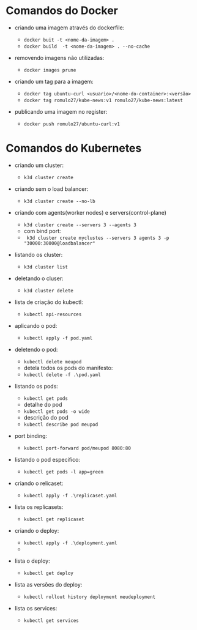 # Comandos do Docker

- criando uma imagem através do dockerfile:
  - `docker buit -t <nome-da-imagem> .`
  - `docker build  -t <nome-da-imagem> . --no-cache`

- removendo imagens não utilizadas:
  - `docker images prune`

- criando um tag para a imagem:
  - `docker tag ubuntu-curl <usuario>/<nome-do-container>:<versão>`
  - `docker tag romulo27/kube-news:v1 romulo27/kube-news:latest`

- publicando uma imagem no register:
  - `docker push romulo27/ubuntu-curl:v1`

# Comandos do Kubernetes

- criando um cluster:
  - `k3d cluster create`

- criando sem o load balancer:
  - `k3d cluster create --no-lb`

- criando com agents(worker nodes) e servers(control-plane)
  - `k3d cluster create --servers 3 --agents 3`
  - com bind port:
  - ` k3d cluster create myclustes --servers 3 agents 3 -p "30000:30000@loadbalancer"`

- listando os cluster:
  - `k3d cluster list`

- deletando o cluser:
  - `k3d cluster delete`

- lista de criação do kubectl:
  - `kubectl api-resources`

- aplicando o pod:
  - `kubectl apply -f pod.yaml`

- deletendo o pod:
  - `kubectl delete meupod`
  - detela todos os pods do manifesto:
  - `kubectl delete -f .\pod.yaml`

- listando os pods:
  - `kubectl get pods`
  - detalhe do pod
  - `kubectl get pods -o wide`
  - descrição do pod
  - `kubectl describe pod meupod`

- port binding:
  - `kubectl port-forward pod/meupod 8080:80`

 - listando o pod especifico:
   - `kubectl get pods -l app=green`

- criando o relicaset:
  - `kubectl apply -f .\replicaset.yaml`

- lista os replicasets:
  - `kubectl get replicaset`

- criando o deploy:
  - `kubectl apply -f .\deployment.yaml`
  - 
- lista o deploy:
  - `kubectl get deploy`

- lista as versões do deploy:
  - `kubectl rollout history deployment meudeployment`

- lista os services:
  - `kubectl get services`